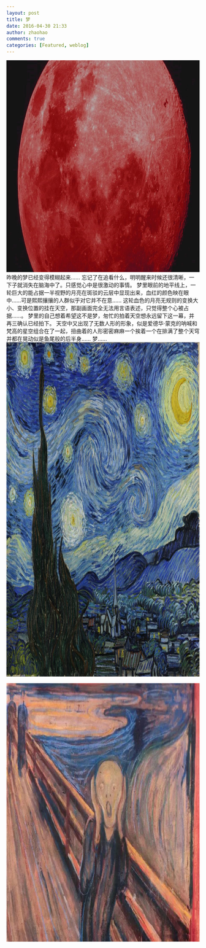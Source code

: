 ```yaml
---
layout: post
title: 梦
date: 2016-04-30 21:33
author: zhaohao
comments: true
categories: [Featured, weblog]
---
```

<a href="/Media/redmoon-hz.jpg"><img src="/Media/redmoon-hz.jpg" alt="redmoon-hz" width="900" height="552" class="alignnone size-full wp-image-51225" /></a>
昨晚的梦已经变得模糊起来……
忘记了在追看什么，明明醒来时候还很清晰，一下子就消失在脑海中了。只感觉心中是很激动的事情。
梦里眼前的地平线上，一轮巨大的能占据一半视野的月亮在斑驳的云层中显现出来，血红的颜色映在眼中……可是熙熙攘攘的人群似乎对它并不在意……
这轮血色的月亮无规则的变换大小、变换位置的挂在天空，那副画面完全无法用言语表述，只觉得整个心被占据……。
梦里的自己想着希望这不是梦，匆忙的拍着天空想永远留下这一幕，并再三确认已经拍下。
天空中又出现了无数人形的形象，似是爱德华·蒙克的呐喊和梵高的星空组合在了一起，扭曲着的人形密密麻麻一个挨着一个在排满了整个天穹并都在晃动似是鱼尾般的后半身……
梦……
<a href="/Media/StarryNight-1080.jpg"><img src="/Media/StarryNight-1080.jpg" alt="StarryNight-1080" width="1080" height="871" class="alignnone size-full wp-image-51228" /></a>

<a href="/Media/TheScream.jpg"><img src="/Media/TheScream.jpg" alt="TheScream" width="900" height="674" class="alignnone size-full wp-image-51231" /></a>
